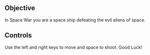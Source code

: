 ## Objective
In Space War you are a space ship defeating the evil aliens of space. 

## Controls
Use the left and right keys to move and space to shoot. Good Luck!
